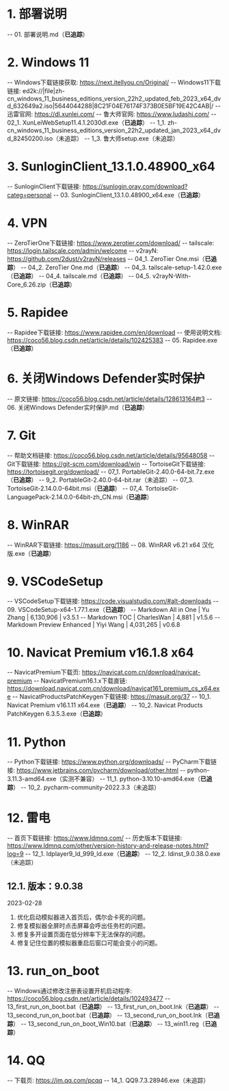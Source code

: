 # 1. 部署说明
-- 01. 部署说明.md（**已追踪**）

# 2. Windows 11
-- Windows下载链接获取: https://next.itellyou.cn/Original/
-- Windows11下载链接: ed2k://|file|zh-cn_windows_11_business_editions_version_22h2_updated_feb_2023_x64_dvd_632649a2.iso|5644044288|8C21F04E76174F373B0E5BF19E42C4AB|/
-- 迅雷官网: https://dl.xunlei.com/
-- 鲁大师官网: https://www.ludashi.com/
-- 02_1. XunLeiWebSetup11.4.1.2030dl.exe（**已追踪**）
-- 1_1. zh-cn_windows_11_business_editions_version_22h2_updated_jan_2023_x64_dvd_82450200.iso（未追踪）
-- 1_3. 鲁大师setup.exe（未追踪）

# 3. SunloginClient_13.1.0.48900_x64
-- SunloginClient下载链接: https://sunlogin.oray.com/download?categ=personal
-- 03. SunloginClient_13.1.0.48900_x64.exe（**已追踪**）

# 4. VPN
-- ZeroTierOne下载链接: https://www.zerotier.com/download/
-- tailscale: https://login.tailscale.com/admin/welcome
-- v2rayN: https://github.com/2dust/v2rayN/releases
-- 04_1. ZeroTier One.msi（**已追踪**）
-- 04_2. ZeroTier One.md（**已追踪**）
-- 04_3. tailscale-setup-1.42.0.exe（**已追踪**）
-- 04_4. tailscale.md（**已追踪**）
-- 04_5. v2rayN-With-Core_6.26.zip（**已追踪**）

# 5. Rapidee
-- Rapidee下载链接: https://www.rapidee.com/en/download
-- 使用说明文档: https://coco56.blog.csdn.net/article/details/102425383
-- 05. Rapidee.exe（**已追踪**）

# 6. 关闭Windows Defender实时保护
-- 原文链接: https://coco56.blog.csdn.net/article/details/128613164#t3
-- 06. 关闭Windows Defender实时保护.md（**已追踪**）

# 7. Git
-- 帮助文档链接: https://coco56.blog.csdn.net/article/details/95648058
-- Git下载链接: https://git-scm.com/download/win
-- TortoiseGit下载链接: https://tortoisegit.org/download/
-- 07_1. PortableGit-2.40.0-64-bit.7z.exe（**已追踪**）
-- 9_2. PortableGit-2.40.0-64-bit.rar（未追踪）
-- 07_3. TortoiseGit-2.14.0.0-64bit.msi（**已追踪**）
-- 07_4. TortoiseGit-LanguagePack-2.14.0.0-64bit-zh_CN.msi（**已追踪**）

# 8. WinRAR
-- WinRAR下载链接: https://masuit.org/1186
-- 08. WinRAR v6.21 x64 汉化版.exe（**已追踪**）

# 9. VSCodeSetup
-- VSCodeSetup下载链接: https://code.visualstudio.com/#alt-downloads
-- 09. VSCodeSetup-x64-1.77.1.exe（**已追踪**）
-- Markdown All in One | Yu Zhang | 6,130,906 | v3.5.1
-- Markdown TOC | CharlesWan | 4,881 | v1.5.6
-- Markdown Preview Enhanced | Yiyi Wang | 4,031,265 | v0.6.8

# 10. Navicat Premium v16.1.8 x64
-- NavicatPremium下载页: https://navicat.com.cn/download/navicat-premium
-- NavicatPremium16.1.x下载直链: https://download.navicat.com.cn/download/navicat161_premium_cs_x64.exe
-- NavicatProductsPatchKeygen下载链接: https://masuit.org/37
-- 10_1. Navicat Premium v16.1.11 x64.exe（**已追踪**）
-- 10_2. Navicat Products PatchKeygen 6.3.5.3.exe（**已追踪**）

# 11. Python
-- Python下载链接: https://www.python.org/downloads/
-- PyCharm下载链接: https://www.jetbrains.com/pycharm/download/other.html
-- python-3.11.3-amd64.exe（实测不兼容）
-- 11_1. python-3.10.10-amd64.exe（**已追踪**）
-- 10_2. pycharm-community-2022.3.3（未追踪）

# 12. 雷电

-- 首页下载链接: https://www.ldmnq.com/
-- 历史版本下载链接: https://www.ldmnq.com/other/version-history-and-release-notes.html?log=9
-- 12_1. ldplayer9_ld_999_ld.exe（**已追踪**）
-- 12_2. ldinst_9.0.38.0.exe（未追踪）

## 12.1. 版本：9.0.38
2023-02-28
1. 优化启动模拟器进入首页后，偶尔会卡死的问题。
2. 修复模拟器全屏时点击屏幕会呼出任务栏的问题。
3. 修复多开设置页面在低分辨率下无法保存的问题。
4. 修复记住位置的模拟器重启后窗口可能会变小的问题。

# 13. run_on_boot

-- Windows通过修改注册表设置开机启动程序: https://coco56.blog.csdn.net/article/details/102493477
-- 13_first_run_on_boot.bat（**已追踪**）
-- 13_first_run_on_boot.lnk（**已追踪**）
-- 13_second_run_on_boot.bat（**已追踪**）
-- 13_second_run_on_boot.lnk（**已追踪**）
-- 13_second_run_on_boot_Win10.bat（**已追踪**）
-- 13_win11.reg（**已追踪**）

# 14. QQ

-- 下载页: https://im.qq.com/pcqq
-- 14_1. QQ9.7.3.28946.exe（未追踪）
